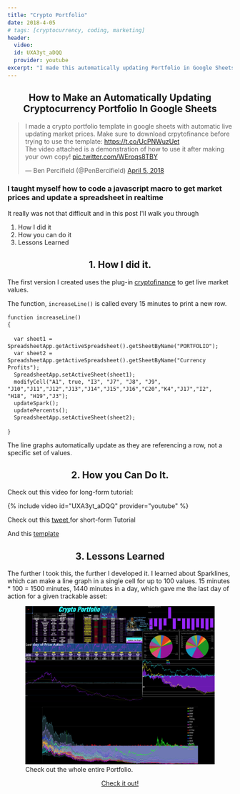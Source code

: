 ```yaml
---
title: "Crypto Portfolio"
date: 2018-4-05
# tags: [cryptocurrency, coding, marketing]
header:
  video:
  id: UXA3yt_aDQQ
  provider: youtube
excerpt: "I made this automatically updating Portfolio in Google Sheets"
---
```

<center>
<h2> How to Make an Automatically Updating Cryptocurrency Portfolio In Google Sheets </h2>
</center>

<blockquote class="twitter-tweet"><p lang="en" dir="ltr">I made a crypto portfolio template in google sheets with automatic live updating market prices. Make sure to download crpytofinance before trying to use the template: <a href="https://t.co/UcPNWuzUet">https://t.co/UcPNWuzUet</a><br>The video attached is a demonstration of how to use it after making your own copy! <a href="https://t.co/WEroqs8TBY">pic.twitter.com/WEroqs8TBY</a></p>&mdash; Ben Percifield (@PenBercifield) <a href="https://twitter.com/PenBercifield/status/981960801148907520?ref_src=twsrc%5Etfw">April 5, 2018</a></blockquote> <script async src="https://platform.twitter.com/widgets.js" charset="utf-8"></script>

<h3>
I taught myself how to code a javascript macro to get market prices and update a spreadsheet in realtime
</h3>
<p>
It really was not that difficult and in this post I'll walk you through


<ol type = "1">
<li>How I did it</li>
<li>How you can do it</li>
<li>Lessons Learned</li>
</ol>
</p>

<center><h2>1. How I did it.</h2></center>
The first version I created uses the plug-in <a href="https://chrome.google.com/webstore/detail/cryptofinance/bhjnahcnhemcnnenhgbmmdapapblnlcn?hl=en">cryptofinance</a> to get live market values. 



The function, `increaseLine()`  is called every 15 minutes to print a new row.
```
function increaseLine()
{

  var sheet1 = SpreadsheetApp.getActiveSpreadsheet().getSheetByName("PORTFOLIO");
  var sheet2 = SpreadsheetApp.getActiveSpreadsheet().getSheetByName("Currency Profits");
  SpreadsheetApp.setActiveSheet(sheet1);
  modifyCell("A1", true, "I3", "J7", "J8", "J9", "J10","J11","J12","J13","J14","J15","J16","C20","K4","J17","I2", "H18", "H19","J3");
  updateSpark();
  updatePercents();
  SpreadsheetApp.setActiveSheet(sheet2);
  
}
```

The line graphs automatically update as they are referencing a row, not a specific set of values.

<center><h2>2. How you Can Do It.</h2></center>
Check out this video for long-form tutorial:

{% include video id="UXA3yt_aDQQ" provider="youtube" %}

Check out this <a href="https://twitter.com/PenBercifield/status/981960801148907520"> tweet </a> for short-form Tutorial

And this <a href="https://docs.google.com/spreadsheets/d/1iglXYQJzkn90lDUBbFkFuGX3haGNX55k_-frwo9f5VU/edit?usp=sharing">template</a>

<center><h2>3. Lessons Learned</h2></center>
The further I took this, the further I developed it. I learned about Sparklines, which can make a line graph in a single cell for up to 100 values. 15 minutes * 100 = 1500 minutes, 1440 minutes in a day, which gave me the last day of action for a given trackable asset:

<figure class="align-center">
  <img src="/images/crypto.png" alt="">
  <figcaption>Check out the whole entire Portfolio.</figcaption>
</figure>

<center><a href="https://docs.google.com/spreadsheets/d/15SiV9jSaHOE7eeC9qf2gW12QVPKaOVmMDll5r1wPkjM/edit#gid=1131107771"> Check it out!</a></center>
